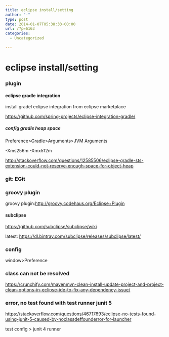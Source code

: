 ```yaml
---
title: eclipse install/setting
author: "-"
type: post
date: 2014-01-07T05:38:33+00:00
url: /?p=6163
categories:
  - Uncategorized

---
```

# eclipse install/setting
### plugin

#### eclipse gradle integration

install gradel eclipse integration from eclipse marketplace
  
https://github.com/spring-projects/eclipse-integration-gradle/

##### config gradle heap space

Preference>Gradle>Arguments>JVM Arguments
  
-Xms256m -Xmx512m
  
http://stackoverflow.com/questions/12585506/eclipse-gradle-sts-extension-could-not-reserve-enough-space-for-object-heap

### git: EGit

### groovy plugin

groovy plugin:http://groovy.codehaus.org/Eclipse+Plugin

#### subclipse

https://github.com/subclipse/subclipse/wiki
  
latest: https://dl.bintray.com/subclipse/releases/subclipse/latest/

### config

window>Preference

### class can not be resolved

https://crunchify.com/mavenmvn-clean-install-update-project-and-project-clean-options-in-eclipse-ide-to-fix-any-dependency-issue/

### error, no test found with test runner junit 5

https://stackoverflow.com/questions/46717693/eclipse-no-tests-found-using-junit-5-caused-by-noclassdeffounderror-for-launcher
  
test config > junit 4 runner